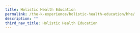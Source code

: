 ```yaml
---
title: Holistic Health Education
permalink: /the-k-experience/holistic-health-education/hhe/
description: ""
third_nav_title: Holistic Health Education
---
```

